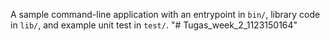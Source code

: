 A sample command-line application with an entrypoint in `bin/`, library code
in `lib/`, and example unit test in `test/`.
"# Tugas_week_2_1123150164" 
